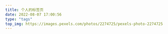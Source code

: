```yaml
---
title: 个人的标签页
date: 2022-08-07 17:00:56
type: "tags"
top_img: https://images.pexels.com/photos/2274725/pexels-photo-2274725.jpeg?auto=compress&cs=tinysrgb&dpr=2&h=750&w=1260
---
```

